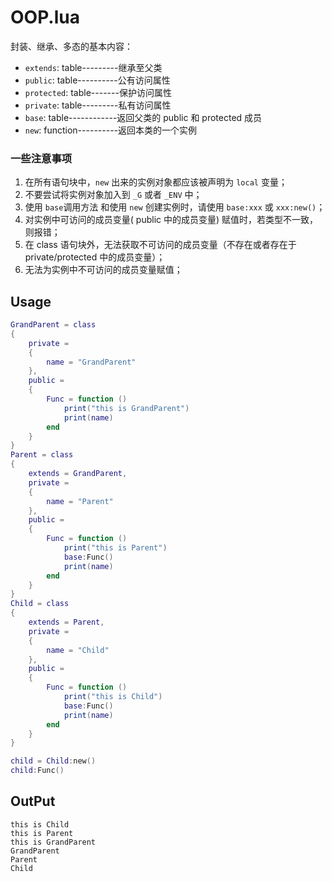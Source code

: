 # OOP.lua

封装、继承、多态的基本内容：
* `extends`: table---------继承至父类
* `public`: table----------公有访问属性
* `protected`: table-------保护访问属性
* `private`: table---------私有访问属性
* `base`: table------------返回父类的 public 和 protected 成员
* `new`: function----------返回本类的一个实例

### 一些注意事项
1. 在所有语句块中，`new` 出来的实例对象都应该被声明为 `local` 变量；
2. 不要尝试将实例对象加入到 `_G` 或者 `_ENV` 中；
3. 使用 `base`调用方法 和使用 `new` 创建实例时，请使用 `base:xxx` 或 `xxx:new()`；
4. 对实例中可访问的成员变量( public 中的成员变量) 赋值时，若类型不一致，则报错；
5. 在 class 语句块外，无法获取不可访问的成员变量（不存在或者存在于 private/protected 中的成员变量）；
6. 无法为实例中不可访问的成员变量赋值；

## Usage

```lua
GrandParent = class
{
    private = 
    {
        name = "GrandParent"
    },
    public =
    {
        Func = function ()
            print("this is GrandParent")
            print(name)
        end
    }
}
Parent = class
{
    extends = GrandParent,
    private = 
    {
        name = "Parent"
    },
    public =
    {
        Func = function ()
            print("this is Parent")
            base:Func()
            print(name)
        end
    }
}
Child = class
{
    extends = Parent,
    private = 
    {
        name = "Child"
    },
    public =
    {
        Func = function ()
            print("this is Child")
            base:Func()
            print(name)
        end
    }
}

child = Child:new()
child:Func()
```
## OutPut

```
this is Child
this is Parent
this is GrandParent
GrandParent
Parent
Child
```
